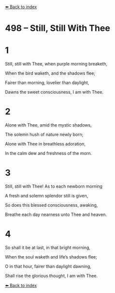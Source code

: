 [⬅️ Back to index](../README.md)

# 498 – Still, Still With Thee





# 1

Still, still with Thee, when purple morning breaketh,

When the bird waketh, and the shadows flee;

Fairer than morning, lovelier than daylight,

Dawns the sweet consciousness, I am with Thee.



# 2

Alone with Thee, amid the mystic shadows,

The solemn hush of nature newly born;

Alone with Thee in breathless adoration,

In the calm dew and freshness of the morn.



# 3

Still, still with Thee! As to each newborn morning

A fresh and solemn splendor still is given,

So does this blessed consciousness, awaking,

Breathe each day nearness unto Thee and heaven.



# 4

So shall it be at last, in that bright morning,

When the soul waketh and life’s shadows flee;

O in that hour, fairer than daylight dawning,

Shall rise the glorious thought, I am with Thee.

[⬅️ Back to index](../README.md)
